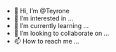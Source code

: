 - 👋 Hi, I’m @Teyrone
- 👀 I’m interested in ...
- 🌱 I’m currently learning ...
- 💞️ I’m looking to collaborate on ...
- 📫 How to reach me ...

<!---
Teyrone/Teyrone is a ✨ special ✨ repository because its `README.md` (this file) appears on your GitHub profile.
You can click the Preview link to take a look at your changes.
--->
